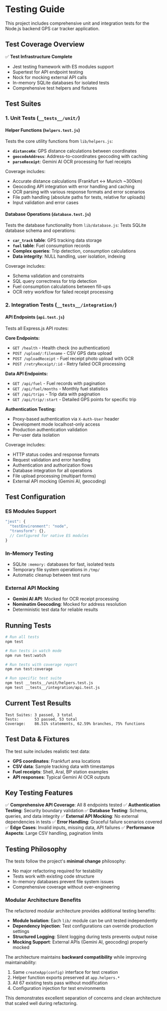 # Testing Guide

This project includes comprehensive unit and integration tests for the Node.js backend GPS car tracker application.

## Test Coverage Overview

✅ **Test Infrastructure Complete**
- Jest testing framework with ES modules support
- Supertest for API endpoint testing  
- Nock for mocking external API calls
- In-memory SQLite databases for isolated tests
- Comprehensive test helpers and fixtures

## Test Suites

### 1. Unit Tests (`__tests__/unit/`)

#### Helper Functions (`helpers.test.js`)
Tests the core utility functions from `lib/helpers.js`:
- **`distanceKm`**: GPS distance calculations between coordinates
- **`geocodeAddress`**: Address-to-coordinates geocoding with caching
- **`parseReceipt`**: Gemini AI OCR processing for fuel receipts

Coverage includes:
- Accurate distance calculations (Frankfurt ↔ Munich ~300km)
- Geocoding API integration with error handling and caching
- OCR parsing with various response formats and error scenarios
- File path handling (absolute paths for tests, relative for uploads)
- Input validation and error cases

#### Database Operations (`database.test.js`)
Tests the database functionality from `lib/database.js`: 
Tests SQLite database schema and operations:
- **`car_track` table**: GPS tracking data storage
- **`fuel` table**: Fuel consumption records
- **Complex queries**: Trip detection, consumption calculations
- **Data integrity**: NULL handling, user isolation, indexing

Coverage includes:
- Schema validation and constraints
- SQL query correctness for trip detection
- Fuel consumption calculations between fill-ups
- OCR retry workflow for failed receipt processing

### 2. Integration Tests (`__tests__/integration/`)

#### API Endpoints (`api.test.js`)
Tests all Express.js API routes:

**Core Endpoints:**
- `GET /health` - Health check (no authentication)
- `POST /upload/:filename` - CSV GPS data upload
- `POST /uploadReceipt` - Fuel receipt photo upload with OCR
- `POST /retryReceipt/:id` - Retry failed OCR processing

**Data API Endpoints:**
- `GET /api/fuel` - Fuel records with pagination
- `GET /api/fuel/months` - Monthly fuel statistics
- `GET /api/trips` - Trip data with pagination  
- `GET /api/trip/:start` - Detailed GPS points for specific trip

**Authentication Testing:**
- Proxy-based authentication via `X-Auth-User` header
- Development mode localhost-only access
- Production authentication validation
- Per-user data isolation

Coverage includes:
- HTTP status codes and response formats
- Request validation and error handling
- Authentication and authorization flows
- Database integration for all operations
- File upload processing (multipart forms)
- External API mocking (Gemini AI, geocoding)

## Test Configuration

### ES Modules Support
```javascript
"jest": {
  "testEnvironment": "node",
  "transform": {},
  // Configured for native ES modules
}
```

### In-Memory Testing
- SQLite `:memory:` databases for fast, isolated tests
- Temporary file system operations in `/tmp/`
- Automatic cleanup between test runs

### External API Mocking
- **Gemini AI API**: Mocked for OCR receipt processing
- **Nominatim Geocoding**: Mocked for address resolution
- Deterministic test data for reliable results

## Running Tests

```bash
# Run all tests
npm test

# Run tests in watch mode
npm run test:watch

# Run tests with coverage report
npm run test:coverage

# Run specific test suite
npm test __tests__/unit/helpers.test.js
npm test __tests__/integration/api.test.js
```

## Current Test Results

```
Test Suites: 3 passed, 3 total
Tests:       53 passed, 53 total
Coverage:    86.51% statements, 62.59% branches, 75% functions
```

## Test Data & Fixtures

The test suite includes realistic test data:
- **GPS coordinates**: Frankfurt area locations
- **CSV data**: Sample tracking data with timestamps
- **Fuel receipts**: Shell, Aral, BP station examples  
- **API responses**: Typical Gemini AI OCR outputs

## Key Testing Features

✅ **Comprehensive API Coverage**: All 8 endpoints tested
✅ **Authentication Testing**: Security boundary validation
✅ **Database Testing**: Schema, queries, and data integrity
✅ **External API Mocking**: No external dependencies in tests
✅ **Error Handling**: Graceful failure scenarios covered
✅ **Edge Cases**: Invalid inputs, missing data, API failures
✅ **Performance Aspects**: Large CSV handling, pagination limits

## Testing Philosophy

The tests follow the project's **minimal change** philosophy:
- No major refactoring required for testability
- Tests work with existing code structure
- In-memory databases prevent file system issues
- Comprehensive coverage without over-engineering

### Modular Architecture Benefits

The refactored modular architecture provides additional testing benefits:
- **Module Isolation**: Each `lib/` module can be unit tested independently
- **Dependency Injection**: Test configurations can override production settings
- **Structured Logging**: Silent logging during tests prevents output noise
- **Mocking Support**: External APIs (Gemini AI, geocoding) properly mocked

The architecture maintains **backward compatibility** while improving maintainability:
1. Same `createApp(config)` interface for test creation
2. Helper function exports preserved at `app.helpers.*`
3. All 67 existing tests pass without modification
4. Configuration injection for test environments

This demonstrates excellent separation of concerns and clean architecture that scaled well during refactoring.